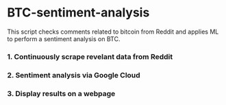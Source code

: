 # BTC-sentiment-analysis

This script checks comments related to bitcoin from Reddit and applies ML to perform a sentiment analysis on BTC.

### 1. Continuously scrape revelant data from Reddit


### 2. Sentiment analysis via Google Cloud


### 3. Display results on a webpage

